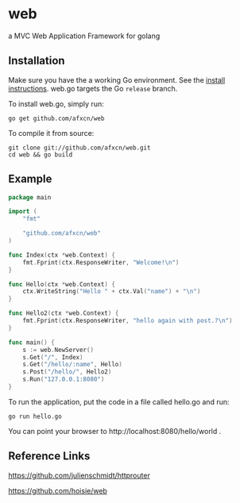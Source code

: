 # web
a MVC Web Application Framework for golang

## Installation

Make sure you have the a working Go environment. See the [install instructions](http://golang.org/doc/install.html). web.go targets the Go `release` branch.

To install web.go, simply run:

    go get github.com/afxcn/web

To compile it from source:

    git clone git://github.com/afxcn/web.git
    cd web && go build

## Example
```go
package main

import (
	"fmt"

	"github.com/afxcn/web"
)

func Index(ctx *web.Context) {
	fmt.Fprint(ctx.ResponseWriter, "Welcome!\n")
}

func Hello(ctx *web.Context) {
	ctx.WriteString("Hello " + ctx.Val("name") + "\n")
}

func Hello2(ctx *web.Context) {
	fmt.Fprint(ctx.ResponseWriter, "hello again with post.?\n")
}

func main() {
	s := web.NewServer()
	s.Get("/", Index)
	s.Get("/hello/:name", Hello)
	s.Post("/hello/", Hello2)
	s.Run("127.0.0.1:8080")
}
```

To run the application, put the code in a file called hello.go and run:

    go run hello.go
    
You can point your browser to http://localhost:8080/hello/world . 

## Reference Links

https://github.com/julienschmidt/httprouter

https://github.com/hoisie/web